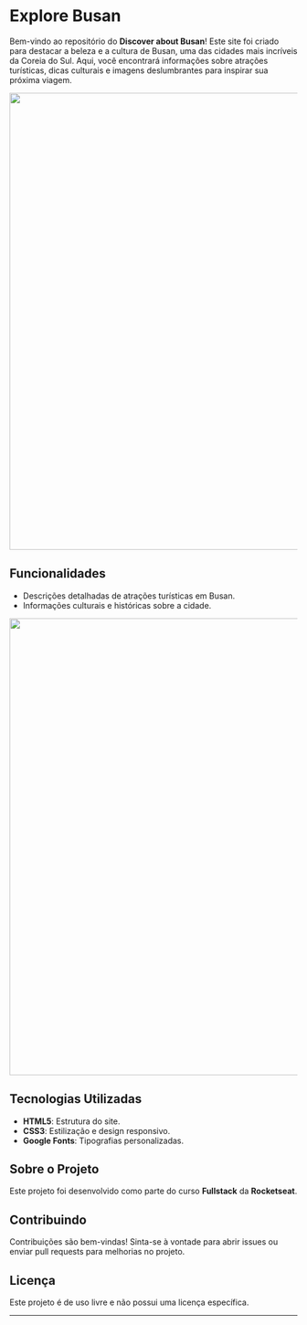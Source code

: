 # Explore Busan

Bem-vindo ao repositório do **Discover about Busan**! Este site foi criado para destacar a beleza e a cultura de Busan, uma das cidades mais incríveis da Coreia do Sul. Aqui, você encontrará informações sobre atrações turísticas, dicas culturais e imagens deslumbrantes para inspirar sua próxima viagem.

<img src="https://github.com/user-attachments/assets/318309d6-ea1b-474c-b78c-b8126b745b4a" width="800px">

## Funcionalidades
- Descrições detalhadas de atrações turísticas em Busan.
- Informações culturais e históricas sobre a cidade.

<img src="https://github.com/user-attachments/assets/f1a228fa-9b60-4dc8-aabf-b61457df414d" width="800px">

## Tecnologias Utilizadas
- **HTML5**: Estrutura do site.
- **CSS3**: Estilização e design responsivo.
- **Google Fonts**: Tipografias personalizadas.

## Sobre o Projeto
Este projeto foi desenvolvido como parte do curso **Fullstack** da **Rocketseat**.

## Contribuindo
Contribuições são bem-vindas! Sinta-se à vontade para abrir issues ou enviar pull requests para melhorias no projeto.

## Licença
Este projeto é de uso livre e não possui uma licença específica.

---


